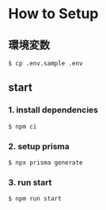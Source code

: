 # How to Setup

## 環境変数

```
$ cp .env.sample .env
```

## start

### 1. install dependencies

```
$ npm ci
```

### 2. setup prisma

```
$ npx prisma generate
```

### 3. run start

```
$ npm run start
```
